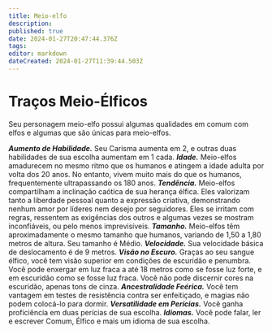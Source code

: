 ```yaml
---
title: Meio-elfo
description: 
published: true
date: 2024-01-27T20:47:44.376Z
tags: 
editor: markdown
dateCreated: 2024-01-27T11:39:44.503Z
---
```


# Traços Meio-Élficos
Seu personagem meio-elfo possui algumas qualidades em comum com elfos e algumas que são únicas para meio-elfos.

***Aumento de Habilidade.*** Seu Carisma aumenta em 2, e outras duas habilidades de sua escolha aumentam em 1 cada.
***Idade.*** Meio-elfos amadurecem no mesmo ritmo que os humanos e atingem a idade adulta por volta dos 20 anos. No entanto, vivem muito mais do que os humanos, frequentemente ultrapassando os 180 anos.
***Tendência.*** Meio-elfos compartilham a inclinação caótica de sua herança élfica. Eles valorizam tanto a liberdade pessoal quanto a expressão criativa, demonstrando nenhum amor por líderes nem desejo por seguidores. Eles se irritam com regras, ressentem as exigências dos outros e algumas vezes se mostram inconfiáveis, ou pelo menos imprevisíveis.
***Tamanho.*** Meio-elfos têm aproximadamente o mesmo tamanho que humanos, variando de 1,50 a 1,80 metros de altura. Seu tamanho é Médio.
***Velocidade.*** Sua velocidade básica de deslocamento é de 9 metros.
***Visão no Escuro.*** Graças ao seu sangue élfico, você tem visão superior em condições de escuridão e penumbra. Você pode enxergar em luz fraca a até 18 metros como se fosse luz forte, e em escuridão como se fosse luz fraca. Você não pode discernir cores na escuridão, apenas tons de cinza.
***Ancestralidade Feérica.*** Você tem vantagem em testes de resistência contra ser enfeitiçado, e magias não podem colocá-lo para dormir.
***Versatilidade em Perícias.*** Você ganha proficiência em duas perícias de sua escolha.
***Idiomas.*** Você pode falar, ler e escrever Comum, Élfico e mais um idioma de sua escolha.

